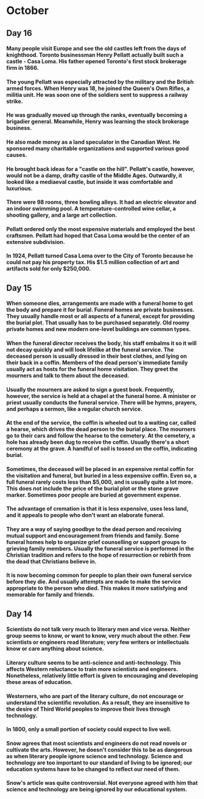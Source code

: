 # October

## Day 16
#### Many people visit Europe and see the old castles left from the days of knighthood. Toronto businessman Henry Pellatt actually built such a castle - Casa Loma. His father opened Toronto's first stock brokerage firm in 1866.

#### The young Pellatt was especially attracted by the military and the British armed forces. When Henry was 18, he joined the Queen's Own Rifles, a militia unit. He was soon one of the soldiers sent to suppress a railway strike.

#### He was gradually moved up through the ranks, eventually becoming a brigadier general. Meanwhile, Henry was learning the stock brokerage business.

#### He also made money as a land speculator in the Canadian West. He sponsored many charitable organizations and supported various good causes.

#### He brought back ideas for a "castle on the hill". Pellatt's castle, however, would not be a damp, drafty castle of the Middle Ages. Outwardly, it looked like a mediaeval castle, but inside it was comfortable and luxurious.

#### There were 98 rooms, three bowling alleys. It had an electric elevator and an indoor swimming pool. A temperature-controlled wine cellar, a shooting gallery, and a large art collection.

#### Pellatt ordered only the most expensive materials and employed the best craftsmen. Pellatt had hoped that Casa Loma would be the center of an extensive subdivision.

#### In 1924, Pellatt turned Casa Loma over to the City of Toronto because he could not pay his property tax. His $1.5 million collection of art and artifacts sold for only $250,000.

## Day 15
#### When someone dies, arrangements are made with a funeral home to get the body and prepare it for burial. Funeral homes are private businesses. They usually handle most or all aspects of a funeral, except for providing the burial plot. That usually has to be purchased separately. Old roomy private homes and new modern one-level buildings are common types.

#### When the funeral director receives the body, his staff embalms it so it will not decay quickly and will look lifelike at the funeral service. The deceased person is usually dressed in their best clothes, and lying on their back in a coffin. Members of the dead person's immediate family usually act as hosts for the funeral home visitation. They greet the mourners and talk to them about the deceased.

#### Usually the mourners are asked to sign a guest book. Frequently, however, the service is held at a chapel at the funeral home. A minister or priest usually conducts the funeral service. There will be hymns, prayers, and perhaps a sermon, like a regular church service. 

#### At the end of the service, the coffin is wheeled out to a waiting car, called a hearse, which drives the dead person to the burial place. The mourners go to their cars and follow the hearse to the cemetery. At the cemetery, a hole has already been dug to receive the coffin. Usually there's a short ceremony at the grave. A handful of soil is tossed on the coffin, indicating burial.

#### Sometimes, the deceased will be placed in an expensive rental coffin for the visitation and funeral, but buried in a less expensive coffin. Even so, a full funeral rarely costs less than $5,000, and is usually quite a lot more. This does not include the price of the burial plot or the stone grave marker. Sometimes poor people are buried at government expense.

#### The advantage of cremation is that it is less expensive, uses less land, and it appeals to people who don't want an elaborate funeral.

#### They are a way of saying goodbye to the dead person and receiving mutual support and encouragement from friends and family. Some funeral homes help to organize grief counselling or support groups to grieving family members. Usually the funeral service is performed in the Christian tradition and refers to the hope of resurrection or rebirth from the dead that Christians believe in.

#### It is now becoming common for people to plan their own funeral service before they die. And usually attempts are made to make the service appropriate to the person who died. This makes it more satisfying and memorable for family and friends.




## Day 14
#### Scientists do not talk very much to literary men and vice versa. Neither group seems to know, or want to know, very much about the other. Few scientists or engineers read literature; very few writers or intellectuals know or care anything about science.

#### Literary culture seems to be anti-science and anti-technology. This affects Western reluctance to train more scientists and engineers. Nonetheless, relatively little effort is given to encouraging and developing these areas of education.

#### Westerners, who are part of the literary culture, do not encourage or understand the scientific revolution. As a result, they are insensitive to the desire of Third World peoples to improve their lives through technology.

#### In 1800, only a small portion of society could expect to live well. 

#### Snow agrees that most scientists and engineers do not read novels or cultivate the arts. However, he doesn't consider this to be as dangerous as when literary people ignore science and technology. Science and technology are too important to our standard of living to be ignored; our education systems have to be changed to reflect our need of them.

#### Snow's article was quite controversial. Not everyone agreed with him that science and technology are being ignored by our educational system.
